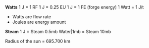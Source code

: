 **Watts**
1 J = 1 RF
1 J = 0.25 EU
1 J = 1 FE (forge energy)
1 Watt = 1 J/t

- Watts are flow rate
- Joules are energy amount

**Steam**
1 J = Steam 0.5mb 
Water|1mb = Steam 10mb

Radius of the sun = 695.700 km